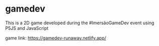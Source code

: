 # gamedev
This is a 2D game developed during the #ImersãoGameDev event using P5JS and JavaScript

game link: https://gamedev-runaway.netlify.app/
